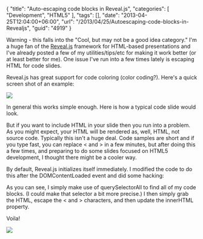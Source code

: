 {
	"title": "Auto-escaping code blocks in Reveal.js",
	"categories": [
		"Development",
		"HTML5"
	],
	"tags": [],
	"date": "2013-04-25T12:04:00+06:00",
	"url": "/2013/04/25/Autoescaping-code-blocks-in-Revealjs",
	"guid": "4919"
}

Warning - this falls into the "Cool, but may not be a good idea category." I'm a huge fan of the <a href="https://github.com/hakimel/reveal.js/">Reveal.js</a> framework for HTML-based presentations and I've already posted a few of my utilities/tips/etc for making it work better (or at least better for me). One issue I've run into a few times lately is escaping HTML for code slides.
<!--more-->
Reveal.js has great support for code coloring (color coding?). Here's a quick screen shot of an example:
 
<img src="http://static.raymondcamden.com/images/Screenshot_4_25_13_10_20_AM.png" />

In general this works simple enough. Here is how a typical code slide would look.

<script src="https://gist.github.com/cfjedimaster/5460558.js"></script>

But if you want to include HTML in your slide then you run into a problem. As you might expect, your HTML will be rendered as, well, HTML, not source code. Typically this isn't a huge deal. Code samples are short and if you type fast, you can replace &lt; and &gt; in a few minutes, but after doing this a few times, and preparing to do some slides focused on HTML5 development, I thought there might be a cooler way.

By default, Reveal.js initializes itself immediately. I modified the code to do this after the DOMContentLoaded event and did some hacking:

<script src="https://gist.github.com/cfjedimaster/5460602.js"></script>

As you can see, I simply make use of querySelectorAll to find all of my code blocks. (I could make that selector a bit more precise.) I then simply grab the HTML, escape the &lt; and &gt; characters, and then update the innerHTML property.

Voila!

<img src="http://static.raymondcamden.com/images/Screenshot_4_25_13_10_28_AM.png" />